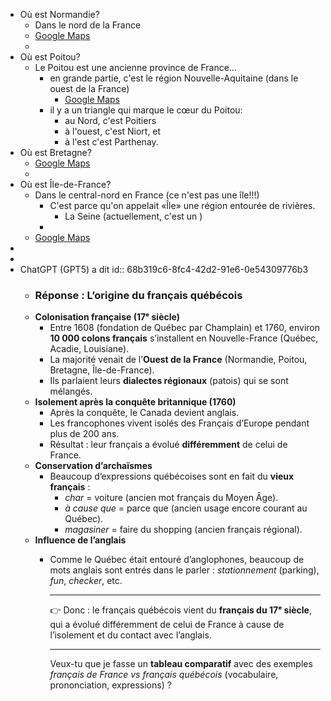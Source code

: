 - Où est Normandie?
	- Dans le nord de la France
	- [Google Maps](http://google.com/maps/place/Normandie,+France/@49.0107919,-0.5662131,8.35z/data=!4m6!3m5!1s0x47e1bd6c23f8c087:0x26f2f1561148e202!8m2!3d48.8798704!4d0.1712529!16s%2Fg%2F121c9r7n?entry=ttu&g_ep=EgoyMDI1MDgyNS4wIKXMDSoASAFQAw%3D%3D)
	-
- Où est Poitou?
	- Le Poitou est une ancienne province de France...
		- en grande partie, c'est le région Nouvelle-Aquitaine (dans le ouest de la France)
			- [Google Maps](https://www.google.com/maps/place/Nouvelle-Aquitaine,+France/@46.6416725,-0.7320206,6.6z/data=!4m6!3m5!1s0x47fe53fd1a44e8df:0x8c9efad54eeee0f4!8m2!3d45.5990651!4d0.6142169!16s%2Fg%2F11b6s7_sr5?entry=ttu&g_ep=EgoyMDI1MDgyNS4wIKXMDSoASAFQAw%3D%3D)
		- il y a un triangle qui marque le cœur du Poitou:
			- au Nord, c'est Poitiers
			- à l'ouest, c'est Niort, et
			- à l'est c'est Parthenay.
- Où est Bretagne?
	- [Google Maps](https://www.google.com/maps/place/Bretagne,+France/@46.3123816,-2.8414012,5.95z/data=!4m6!3m5!1s0x4811ca61ae7e8eaf:0x10ca5cd36df24b0!8m2!3d48.2020471!4d-2.9326435!16zL20vMGdsYjU?entry=ttu&g_ep=EgoyMDI1MDgyNS4wIKXMDSoASAFQAw%3D%3D)
	-
- Où est Île-de-France?
	- Dans le central-nord en France (ce n'est pas une île!!!)
		- C'est parce qu'on appelait «Île» une région entourée de rivières.
			- La Seine (actuellement, c'est un  )
		-
	- [Google Maps](https://www.google.com/maps/place/%C3%8Ele-de-France,+France/@47.0546618,0.0237997,6.73z/data=!4m6!3m5!1s0x47e5e1c403a68c17:0x10b82c3688b2570!8m2!3d48.8499198!4d2.6370411!16zL20vMDVxcTZt?entry=ttu&g_ep=EgoyMDI1MDgyNS4wIKXMDSoASAFQAw%3D%3D)
-
-
- ChatGPT (GPT5) a dit
  id:: 68b319c6-8fc4-42d2-91e6-0e54309776b3
	- ### Réponse : L’origine du français québécois
	- **Colonisation française (17ᵉ siècle)**
		- Entre 1608 (fondation de Québec par Champlain) et 1760, environ **10 000 colons français** s’installent en Nouvelle-France (Québec, Acadie, Louisiane).
		- La majorité venait de l’**Ouest de la France** (Normandie, Poitou, Bretagne, Île-de-France).
		- Ils parlaient leurs **dialectes régionaux** (patois) qui se sont mélangés.
	- **Isolement après la conquête britannique (1760)**
		- Après la conquête, le Canada devient anglais.
		- Les francophones vivent isolés des Français d’Europe pendant plus de 200 ans.
		- Résultat : leur français a évolué **différemment** de celui de France.
	- **Conservation d’archaïsmes**
		- Beaucoup d’expressions québécoises sont en fait du **vieux français** :
			- *char* = voiture (ancien mot français du Moyen Âge).
			- *à cause que* = parce que (ancien usage encore courant au Québec).
			- *magasiner* = faire du shopping (ancien français régional).
	- **Influence de l’anglais**
		- Comme le Québec était entouré d’anglophones, beaucoup de mots anglais sont entrés dans le parler : *stationnement* (parking), *fun*, *checker*, etc.
		  
		  ---
		  
		  👉 Donc : le français québécois vient du **français du 17ᵉ siècle**, qui a évolué différemment de celui de France à cause de l’isolement et du contact avec l’anglais.
		  
		  ---
		  
		  Veux-tu que je fasse un **tableau comparatif** avec des exemples *français de France vs français québécois* (vocabulaire, prononciation, expressions) ?